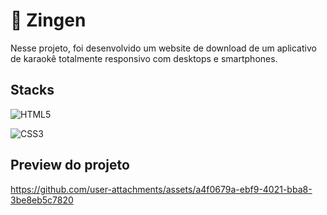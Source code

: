 # 🚀  Zingen 
Nesse projeto, foi desenvolvido um website de download de um aplicativo de karaokê totalmente responsivo com desktops e smartphones.

## Stacks
![HTML5](https://img.shields.io/badge/html5-%23E34F26.svg?style=for-the-badge&logo=html5&logoColor=white)

![CSS3](https://img.shields.io/badge/css3-%231572B6.svg?style=for-the-badge&logo=css3&logoColor=white)


## Preview do projeto
https://github.com/user-attachments/assets/a4f0679a-ebf9-4021-bba8-3be8eb5c7820

